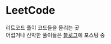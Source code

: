 # LeetCode
리트코드 풀이 코드들을 올리는 곳</br>
어렵거나 신박한 풀이들은 [블로그](https://crupy.tistory.com/category/LeetCode%20%EB%AC%B8%EC%A0%9C%20%ED%92%80%EC%9D%B4)에 포스팅 중
